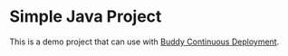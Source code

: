 # Simple Java Project
This is a demo project that can use with [Buddy Continuous Deployment](https://buddy.works).
